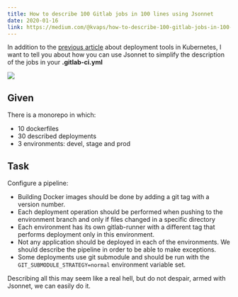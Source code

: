 ```yaml
---
title: How to describe 100 Gitlab jobs in 100 lines using Jsonnet
date: 2020-01-16
link: https://medium.com/@kvaps/how-to-describe-100-gitlab-jobs-in-100-lines-using-jsonnet-4e19a4d5bca
---
```


In addition to the [previous article](https://medium.com/@kvaps/trying-new-tools-for-building-and-automate-the-deployment-in-kubernetes-f96f9684e58) about deployment tools in Kubernetes, I want to tell you about how you can use Jsonnet to simplify the description of the jobs in your **.gitlab-ci.yml**

![](https://miro.medium.com/max/350/1*fVzTtRqdqlthR-kEGqbxLw.png)

## Given

There is a monorepo in which:

- 10 dockerfiles
- 30 described deployments
- 3 environments: devel, stage and prod

## Task

Configure a pipeline:

- Building Docker images should be done by adding a git tag with a version number.
- Each deployment operation should be performed when pushing to the environment branch and only if files changed in a specific directory
- Each environment has its own gitlab-runner with a different tag that performs deployment only in this environment.
- Not any application should be deployed in each of the environments. We should describe the pipeline in order to be able to make exceptions.
- Some deployments use git submodule and should be run with the `GIT_SUBMODULE_STRATEGY=normal` environment variable set.

Describing all this may seem like a real hell, but do not despair, armed with Jsonnet, we can easily do it.

<!--more-->
